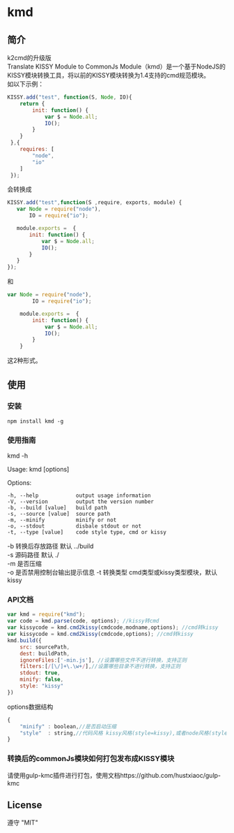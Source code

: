
# kmd


## 简介
k2cmd的升级版  
Translate KISSY Module to CommonJs  Module（kmd）是一个基于NodeJS的KISSY模块转换工具，将以前的KISSY模块转换为1.4支持的cmd规范模块。  
如以下示例：

```js
KISSY.add("test", function(S, Node, IO){
    return {
        init: function() {
            var $ = Node.all;
            IO();
        }
    }
 },{
    requires: [
        "node",
        "io"
    ]
 }); 
 ```
 
 会转换成
 
 ```js
 KISSY.add("test",function(S ,require, exports, module) {
	var Node = require("node"),
		IO = require("io");

    module.exports =  {
        init: function() {
            var $ = Node.all;
            IO();
        }
    }
});

```  
和
```js
var Node = require("node"),
		IO = require("io");

    module.exports =  {
        init: function() {
            var $ = Node.all;
            IO();
        }
    }
```
这2种形式。
  
 

## 使用

### 安装
    npm install kmd -g


### 使用指南
kmd -h

  Usage: kmd [options]

  Options:

    -h, --help            output usage information
    -V, --version         output the version number
    -b, --build [value]   build path
    -s, --source [value]  source path
    -m, --minify          minify or not
    -o, --stdout          disbale stdout or not
    -t, --type [value]    code style type, cmd or kissy
 -b 转换后存放路径  默认 ../build  
 -s 源码路径 默认 ./  
 -m 是否压缩  
 -o  是否禁用控制台输出提示信息
 -t 转换类型 cmd类型或kissy类型模块，默认kissy   

### API文档

```js
var kmd = require("kmd");
var code = kmd.parse(code, options); //kissy转cmd
var kissycode = kmd.cmd2kissy(cmdcode,modname,options); //cmd转kissy
var kissycode = kmd.cmd2kissy(cmdcode,options); //cmd转kissy
kmd.build({
	src: sourcePath,
	dest: buildPath,
	ignoreFiles:['-min.js'], //设置哪些文件不进行转换，支持正则
	filters:[/[\/]+\.\w+/],//设置哪些目录不进行转换，支持正则
	stdout: true,
	minify: false,	
	style: "kissy"
})
```
options数据结构

```js
{
    "minify" : boolean,//是否启动压缩
    "style"  : string,//代码风格 kissy风格(style=kissy),或者node风格(style=cmd)
}
```

### 转换后的commonJs模块如何打包发布成KISSY模块
请使用gulp-kmc插件进行打包，使用文档https://github.com/hustxiaoc/gulp-kmc

## License
遵守 "MIT"
 
